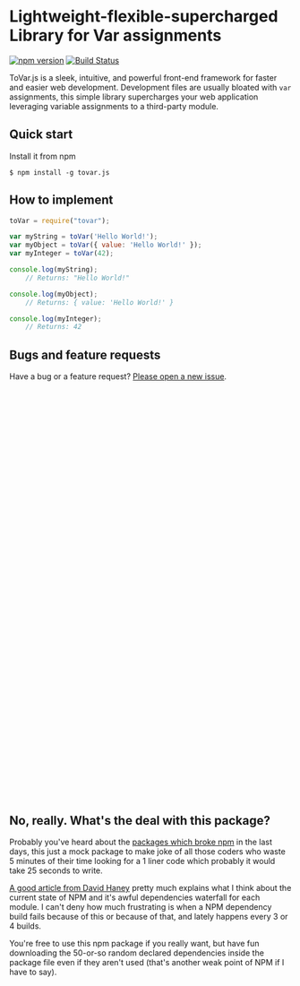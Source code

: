 # Lightweight-flexible-supercharged Library for Var assignments

[![npm version](https://img.shields.io/npm/v/bootstrap.svg)](#)
[![Build Status](https://img.shields.io/travis/twbs/bootstrap/master.svg)](#)

ToVar.js is a sleek, intuitive, and powerful front-end framework for faster and easier web development.
Development files are usually bloated with `var` assignments, this simple library supercharges your web application leveraging variable assignments to a third-party module.

## Quick start
Install it from npm

    $ npm install -g tovar.js

## How to implement
```javascript
toVar = require("tovar");

var myString = toVar('Hello World!');
var myObject = toVar({ value: 'Hello World!' });
var myInteger = toVar(42);

console.log(myString);
	// Returns: "Hello World!"

console.log(myObject);
	// Returns: { value: 'Hello World!' }

console.log(myInteger);
	// Returns: 42
```

## Bugs and feature requests

Have a bug or a feature request? [Please open a new issue](https://github.com/luigimannoni/tovar.js/issues/new).


```





















































```



## No, really. What's the deal with this package?
Probably you've heard about the [packages which broke npm](http://blog.npmjs.org/post/141577284765/kik-left-pad-and-npm) in the last days, this just a mock package to make joke of all those coders who waste 5 minutes of their time looking for a 1 liner code which probably it would take 25 seconds to write.

[A good article from David Haney](http://www.haneycodes.net/npm-left-pad-have-we-forgotten-how-to-program/) pretty much explains what I think about the current state of NPM and it's awful dependencies waterfall for each module. I can't deny how much frustrating is when a NPM dependency build fails because of this or because of that, and lately happens every 3 or 4 builds.

You're free to use this npm package if you really want, but have fun downloading the 50-or-so random declared dependencies inside the package file even if they aren't used (that's another weak point of NPM if I have to say).



